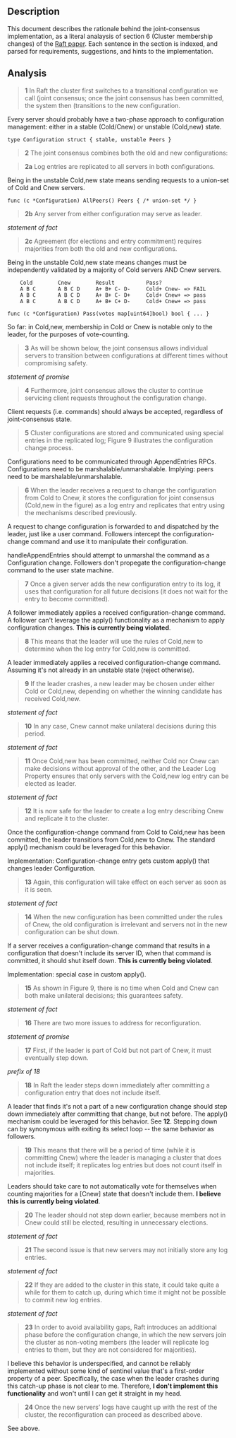 ## Description

This document describes the rationale behind the joint-consensus implementation,
as a literal analaysis of section 6 (Cluster membership changes) of the
[Raft paper](https://ramcloud.stanford.edu/wiki/download/attachments/11370504/raft.pdf).
Each sentence in the section is indexed, and parsed for requirements,
suggestions, and hints to the implementation.


## Analysis

> **1** In Raft the cluster first switches to a transitional configuration we call
> (joint consensus; once the joint consensus has been committed, the system then
> (transitions to the new configuration.

Every server should probably have a two-phase approach to configuration
management: either in a stable (Cold/Cnew) or unstable (Cold,new) state.

```
type Configuration struct { stable, unstable Peers }
```


> **2** The joint consensus combines both the old and new configurations:

> **2a** Log entries are replicated to all servers in both configurations.

Being in the unstable Cold,new state means sending requests to a union-set of
Cold and Cnew servers.

```
func (c *Configuration) AllPeers() Peers { /* union-set */ }
```


> **2b** Any server from either configuration may serve as leader.

_statement of fact_


> **2c** Agreement (for elections and entry commitment) requires majorities from
> both the old and new configurations.

Being in the unstable Cold,new state means changes must be independently
validated by a majority of Cold servers AND Cnew servers.

```
	Cold        Cnew        Result          Pass?
	A B C       A B C D     A+ B+ C- D-     Cold+ Cnew- => FAIL
	A B C       A B C D     A+ B+ C- D+     Cold+ Cnew+ => pass
	A B C       A B C D     A+ B+ C+ D-     Cold+ Cnew+ => pass
```

```
func (c *Configuration) Pass(votes map[uint64]bool) bool { ... }
```

So far: in Cold,new, membership in Cold or Cnew is notable only to the
leader, for the purposes of vote-counting.


> **3** As will be shown below, the joint consensus allows individual servers to
> transition between configurations at different times without compromising
> safety.

_statement of promise_


> **4** Furthermore, joint consensus allows the cluster to continue servicing
> client requests throughout the configuration change.

Client requests (i.e. commands) should always be accepted, regardless of
joint-consensus state.


> **5** Cluster configurations are stored and communicated using special entries
> in the replicated log; Figure 9 illustrates the configuration change process.

Configurations need to be communicated through AppendEntries RPCs.
Configurations need to be marshalable/unmarshalable.
Implying: peers need to be marshalable/unmarshalable.


> **6** When the leader receives a request to change the configuration from Cold
> to Cnew, it stores the configuration for joint consensus (Cold,new in the
> figure) as a log entry and replicates that entry using the mechanisms
> described previously.

A request to change configuration is forwarded to and dispatched by the
leader, just like a user command. Followers intercept the configuration-change
command and use it to manipulate their configuration.

handleAppendEntries should attempt to unmarshal the command as a Configuration
change. Followers don't propegate the configuration-change command to the user
state machine.


> **7** Once a given server adds the new configuration entry to its log, it uses
> that configuration for all future decisions (it does not wait for the entry to
> become committed).

A follower immediately applies a received configuration-change command. A
follower can't leverage the apply() functionality as a mechanism to apply
configuration changes. **This is currently being violated**.


> **8** This means that the leader will use the rules of Cold,new to determine
> when the log entry for Cold,new is committed.

A leader immediately applies a received configuration-change command.
Assuming it's not already in an unstable state (reject otherwise).


> **9** If the leader crashes, a new leader may be chosen under either Cold or
> Cold,new, depending on whether the winning candidate has received Cold,new.

_statement of fact_


> **10** In any case, Cnew cannot make unilateral decisions during this period.

_statement of fact_


> **11** Once Cold,new has been committed, neither Cold nor Cnew can make
> decisions without approval of the other, and the Leader Log Property ensures
> that only servers with the Cold,new log entry can be elected as leader.

_statement of fact_


> **12** It is now safe for the leader to create a log entry describing Cnew and
> replicate it to the cluster.

Once the configuration-change command from Cold to Cold,new has been committed,
the leader transitions from Cold,new to Cnew. The standard apply() mechanism
could be leveraged for this behavior.

Implementation: Configuration-change entry gets custom apply() that changes
leader Configuration.


> **13** Again, this configuration will take effect on each server as soon as it
> is seen.

_statement of fact_


> **14** When the new configuration has been committed under the rules of Cnew,
> the old configuration is irrelevant and servers not in the new configuration
> can be shut down.

If a server receives a configuration-change command that results in a
configuration that doesn't include its server ID, when that command is
committed, it should shut itself down. **This is currently being violated**.

Implementation: special case in custom apply().


> **15** As shown in Figure 9, there is no time when Cold and Cnew can both make
> unilateral decisions; this guarantees safety.

_statement of fact_


> **16** There are two more issues to address for reconfiguration.

_statement of promise_


> **17** First, if the leader is part of Cold but not part of Cnew, it must
> eventually step down.

_prefix of 18_


> **18** In Raft the leader steps down immediately after committing a
> configuration entry that does not include itself.

A leader that finds it's not a part of a new configuration change should step
down immediately after committing that change, but not before. The apply()
mechanism could be leveraged for this behavior. See **12**. Stepping down can by
synonymous with exiting its select loop -- the same behavior as followers.


> **19** This means that there will be a period of time (while it is committing
> Cnew) where the leader is managing a cluster that does not include itself; it
> replicates log entries but does not count itself in majorities.

Leaders should take care to not automatically vote for themselves when
counting majorities for a [Cnew] state that doesn't include them.
**I believe this is currently being violated**.


> **20** The leader should not step down earlier, because members not in Cnew
> could still be elected, resulting in unnecessary elections.

_statement of fact_


> **21** The second issue is that new servers may not initially store any log
> entries.

_statement of fact_


> **22** If they are added to the cluster in this state, it could take quite a
> while for them to catch up, during which time it might not be possible to
> commit new log entries.

_statement of fact_


> **23** In order to avoid availability gaps, Raft introduces an additional
> phase before the configuration change, in which the new servers join the
> cluster as non-voting members (the leader will replicate log entries to them,
> but they are not considered for majorities).

I believe this behavior is underspecified, and cannot be reliably implemented
without some kind of sentinel value that's a first-order property of a peer.
Specifically, the case when the leader crashes during this catch-up phase is
not clear to me. Therefore, **I don't implement this functionality** and won't
until I can get it straight in my head.


> **24** Once the new servers’ logs have caught up with the rest of the cluster,
> the reconfiguration can proceed as described above.

See above.